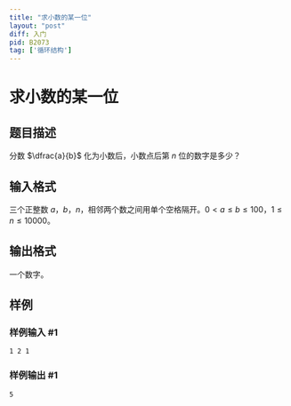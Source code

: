 ```yaml
---
title: "求小数的某一位"
layout: "post"
diff: 入门
pid: B2073
tag: ['循环结构']
---
```

# 求小数的某一位
## 题目描述

分数 $\dfrac{a}{b}$ 化为小数后，小数点后第 $n$ 位的数字是多少？
## 输入格式

三个正整数 $a$，$b$，$n$，相邻两个数之间用单个空格隔开。$0<a\le b\le100$，$1 \le n \le 10000$。
## 输出格式

一个数字。
## 样例

### 样例输入 #1
```
1 2 1
```
### 样例输出 #1
```
5
```
